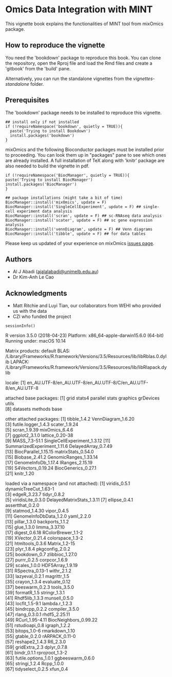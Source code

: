 # Omics Data Integration with **MINT**

This vignette book explains the functionalities of MINT tool from mixOmics package.

## How to reproduce the vignette

You need the 'bookdown' package to reproduce this book. You can clone the repository, open the Rproj file and load the Rmd files and create a 'gitbook' from the 'build' pane. 

Alternatively, you can run the standalone vignettes from the *vignettes-standalone* folder.

## Prerequisites

The 'bookdown' package needs to be installed to reproduce this vignette.

```
## install only if not installed
if (!requireNamespace('bookdown', quietly = TRUE)){
  paste('Trying to install Bookdown')
  install.packages('bookdown')
}
```

mixOmics and the following Bioconductor packages must be installed prior to proceeding. You can look them up in "packages" pane to see which ones are already installed. A full installation of TeX along with 'knitr' package are also needed to build the vignette in pdf.
```
if (!requireNamespace('BiocManager', quietly = TRUE)){
paste('Trying to install BiocManager')
install.packages('BiocManager')
}

## package installations (might take a bit of time)
BiocManager::install('mixOmics', update = F)
BiocManager::install('SingleCellExperiment', update = F) ## single-cell experiment data analysis
BiocManager::install('scran', update = F) ## sc-RNAseq data analysis
BiocManager::install('scater', update = F) ## sc gene expression analysis
BiocManager::install('vennDiagram', update = F) ## Venn diagrams
BiocManager::install('tibble', update = F) ## for data tables
```
Please keep us updated of your experience on mixOmics [issues page](https://bitbucket.org/klecao/package-mixomics/issues).

## Authors

* Al J Abadi (ajalalabadi@unimelb.edu.au)
* Dr Kim-Anh Le Cao

## Acknowledgments

* Matt Ritchie and Luyi Tian, our collaborators from WEHI who provided us with the data
* CZI who funded the project

```
sessionInfo()
```

R version 3.5.0 (2018-04-23)
Platform: x86_64-apple-darwin15.6.0 (64-bit)
Running under: macOS  10.14

Matrix products: default
BLAS: /Library/Frameworks/R.framework/Versions/3.5/Resources/lib/libRblas.0.dylib
LAPACK: /Library/Frameworks/R.framework/Versions/3.5/Resources/lib/libRlapack.dylib

locale:
[1] en_AU.UTF-8/en_AU.UTF-8/en_AU.UTF-8/C/en_AU.UTF-8/en_AU.UTF-8

attached base packages:
[1] grid      stats4    parallel  stats     graphics  grDevices utils    
[8] datasets  methods   base     

other attached packages:
[1] tibble_1.4.2                VennDiagram_1.6.20         
[3] futile.logger_1.4.3         scater_1.9.24              
[5] scran_1.9.39                mixOmics_6.4.6             
[7] ggplot2_3.1.0               lattice_0.20-38            
[9] MASS_7.3-51.1               SingleCellExperiment_1.3.12
[11] SummarizedExperiment_1.11.6 DelayedArray_0.7.49        
[13] BiocParallel_1.15.15        matrixStats_0.54.0         
[15] Biobase_2.41.2              GenomicRanges_1.33.14      
[17] GenomeInfoDb_1.17.4         IRanges_2.15.19            
[19] S4Vectors_0.19.24           BiocGenerics_0.27.1        
[21] knitr_1.20                 

loaded via a namespace (and not attached):
[1] viridis_0.5.1             dynamicTreeCut_1.63-1    
[3] edgeR_3.23.7              tidyr_0.8.2              
[5] viridisLite_0.3.0         DelayedMatrixStats_1.3.11
[7] ellipse_0.4.1             assertthat_0.2.0         
[9] statmod_1.4.30            vipor_0.4.5              
[11] GenomeInfoDbData_1.2.0    yaml_2.2.0               
[13] pillar_1.3.0              backports_1.1.2          
[15] glue_1.3.0                limma_3.37.10            
[17] digest_0.6.18             RColorBrewer_1.1-2       
[19] XVector_0.21.4            colorspace_1.3-2         
[21] htmltools_0.3.6           Matrix_1.2-15            
[23] plyr_1.8.4                pkgconfig_2.0.2          
[25] bookdown_0.7              zlibbioc_1.27.0          
[27] purrr_0.2.5               corpcor_1.6.9            
[29] scales_1.0.0              HDF5Array_1.9.19         
[31] RSpectra_0.13-1           withr_2.1.2              
[33] lazyeval_0.2.1            magrittr_1.5             
[35] crayon_1.3.4              evaluate_0.12            
[37] beeswarm_0.2.3            tools_3.5.0              
[39] formatR_1.5               stringr_1.3.1            
[41] Rhdf5lib_1.3.3            munsell_0.5.0            
[43] locfit_1.5-9.1            lambda.r_1.2.3           
[45] bindrcpp_0.2.2            compiler_3.5.0           
[47] rlang_0.3.0.1             rhdf5_2.25.11            
[49] RCurl_1.95-4.11           BiocNeighbors_0.99.22    
[51] rstudioapi_0.8            igraph_1.2.2             
[53] bitops_1.0-6              rmarkdown_1.10           
[55] gtable_0.2.0              rARPACK_0.11-0           
[57] reshape2_1.4.3            R6_2.3.0                 
[59] gridExtra_2.3             dplyr_0.7.8              
[61] bindr_0.1.1               rprojroot_1.3-2          
[63] futile.options_1.0.1      ggbeeswarm_0.6.0         
[65] stringi_1.2.4             Rcpp_1.0.0               
[67] tidyselect_0.2.5          xfun_0.4                 
